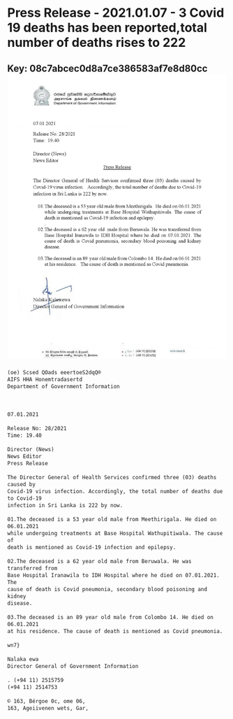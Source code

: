 # Press Release - 2021.01.07 - 3 Covid 19 deaths has been reported,total number of deaths rises to 222 
Key: 08c7abcec0d8a7ce386583af7e8d80cc 
![img](img/08c7abcec0d8a7ce386583af7e8d80cc.jpg)
---
```
(oe) Scsed QOads eeertoeS2dqQ®
AIFS HHA Honemtradasertd
Department of Government Information

 

07.01.2021

Release No: 28/2021
Time: 19.40

Director (News)
News Editor
Press Release

The Director General of Health Services confirmed three (03) deaths caused by
Covid-19 virus infection. Accordingly, the total number of deaths due to Covid-19
infection in Sri Lanka is 222 by now.

01.The deceased is a 53 year old male from Meethirigala. He died on 06.01.2021
while undergoing treatments at Base Hospital Wathupitiwala. The cause of
death is mentioned as Covid-19 infection and epilepsy.

02.The deceased is a 62 year old male from Beruwala. He was transferred from
Base Hospital Iranawila to IDH Hospital where he died on 07.01.2021. The
cause of death is Covid pneumonia, secondary blood poisoning and kidney
disease.

03.The deceased is an 89 year old male from Colombo 14. He died on 06.01.2021
at his residence. The cause of death is mentioned as Covid pneumonia.

wn7}

Nalaka ewa
Director General of Government Information

. (+94 11) 2515759
(+94 11) 2514753

© 163, Bérgoe 0c, ome 06,
163, Ageiivenen wets, Gar,

 

```
